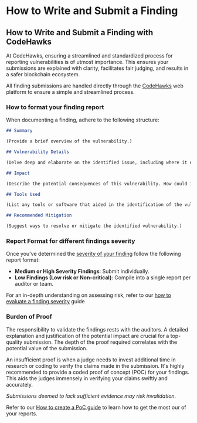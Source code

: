 # How to Write and Submit a Finding

## **How to Write and Submit a Finding with CodeHawks**

At CodeHawks, ensuring a streamlined and standardized process for reporting vulnerabilities is of utmost importance. This ensures your submissions are explained with clarity, facilitates fair judging, and results in a safer blockchain ecosystem.

All finding submissions are handled directly through the [CodeHawks](https://www.codehawks.com) web platform to ensure a simple and streamlined process.

### **How to format your finding report**

When documenting a finding, adhere to the following structure:

```markdown
## Summary

(Provide a brief overview of the vulnerability.)

## Vulnerability Details

(Delve deep and elaborate on the identified issue, including where it exists in the codebase.)

## Impact

(Describe the potential consequences of this vulnerability. How could it harm the protocol or users?)

## Tools Used 

(List any tools or software that aided in the identification of the vulnerability.)

## Recommended Mitigation

(Suggest ways to resolve or mitigate the identified vulnerability.)
```

### **Report Format for different findings severity**

Once you've determined the [severity of your finding](how-to-evaluate-a-finding-severity.md) follow the following report format:

* **Medium or High Severity Findings**: Submit individually.
* **Low Findings (Low risk or Non-critical)**: Compile into a single report per auditor or team.

For an in-depth understanding on assessing risk, refer to our [how to evaluate a finding severity](how-to-evaluate-a-finding-severity.md) guide

### **Burden of Proof**

The responsibility to validate the findings rests with the auditors. A detailed explanation and justification of the potential impact are crucial for a top-quality submission. The depth of the proof required correlates with the potential value of the submission.

An insufficient proof is when a judge needs to invest additional time in research or coding to verify the claims made in the submission. It's highly recommended to provide a coded proof of concept (POC) for your findings. This aids the judges immensely in verifying your claims swiftly and accurately.

_Submissions deemed to lack sufficient evidence may risk invalidation._

Refer to our [How to create a PoC guide](how-to-create-and-submit-a-poc.md) to learn how to get the most our of your reports.

